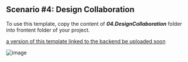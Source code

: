 ## Scenario #4: Design Collaboration

To use this template, copy the content of **_04.DesignCollaboration_** folder into frontent folder of your project.

[a version of this template linked to the backend be uploaded soon]()

![image](https://user-images.githubusercontent.com/969404/111334964-61b6bd80-864a-11eb-9582-44160d0b8c3f.png)